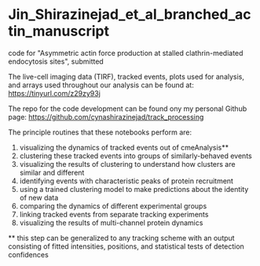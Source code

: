 # Jin_Shirazinejad_et_al_branched_actin_manuscript
code for "Asymmetric actin force production at stalled clathrin-mediated endocytosis sites", submitted

The live-cell imaging data (TIRF), tracked events, plots used for analysis, and arrays used throughout our analysis can be found at: https://tinyurl.com/z29zy93j

The repo for the code development can be found ony my personal Github page: https://github.com/cynashirazinejad/track_processing

The principle routines that these notebooks perform are:
1) visualizing the dynamics of tracked events out of cmeAnalysis**
2) clustering these tracked events into groups of similarly-behaved events
3) visualizing the results of clustering to understand how clusters are similar and different
4) identifying events with characteristic peaks of protein recruitment
5) using a trained clustering model to make predictions about the identity of new data
6) comparing the dynamics of different experimental groups 
7) linking tracked events from separate tracking experiments
8) visualizing the results of multi-channel protein dynamics

** this step can be generalized to any tracking scheme with an output consisting of fitted intensities, positions, and statistical tests of detection confidences
